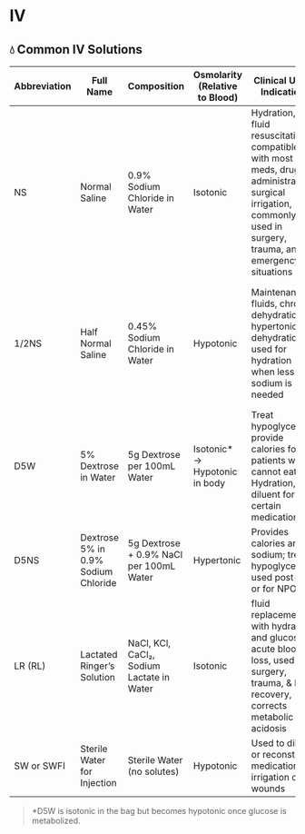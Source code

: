 # IV

## 💧 Common IV Solutions

| Abbreviation | Full Name                            | Composition                                  | Osmolarity (Relative to Blood) | Clinical Use / Indication                                   | Special Considerations |
|--------------|---------------------------------------|----------------------------------------------|-------------------------------|-------------------------------------------------------------|------------------------|
| NS           | Normal Saline                         | 0.9% Sodium Chloride in Water                | Isotonic                      | Hydration, fluid resuscitation, compatible with most meds, drug administration, surgical irrigation, commonly used in surgery, trauma, and emergency situations   | Can cause hyperchloremic acidosis with large volumes, not ideal for patients with conditions like heart failure due to sodium content |
| 1/2NS        | Half Normal Saline                    | 0.45% Sodium Chloride in Water               | Hypotonic                     | Maintenance fluids, chronic dehydration, hypertonic dehydration, used for hydration when less sodium is needed                  | Avoid in head trauma or hyponatremia, not suitable for resuscitation, caution in patietnts with liver disease as it can exacerbate fluid shifts |
| D5W          | 5% Dextrose in Water                  | 5g Dextrose per 100mL Water                  | Isotonic* → Hypotonic in body | Treat hypoglycemia, provide calories for patients who cannot eat, Hydration, diluent for certain medications | Avoid in diabetics; becomes hypotonic after metabolism, not a source of electrolytes |
| D5NS         | Dextrose 5% in 0.9% Sodium Chloride   | 5g Dextrose + 0.9% NaCl per 100mL Water       | Hypertonic                    | Provides calories and sodium; treat hypoglycemia, used post-op or for NPO pts   | Monitor for fluid overload; avoid in renal or cardiac pts |
| LR (RL)      | Lactated Ringer’s Solution            | NaCl, KCl, CaCl₂, Sodium Lactate in Water     | Isotonic                      | fluid replacement with hydration and glucose, acute blood loss, used in surgery, trauma, & burn recovery, corrects metabolic acidosis | Contains potassium—use cautiously in renal failure     |
| SW or SWFI   | Sterile Water for Injection           | Sterile Water (no solutes)                   | Hypotonic                     | Used to dilute or reconstitute medications, irrigation of wounds | NEVER give IV push—risk of hemolysis                  |

> *D5W is isotonic in the bag but becomes hypotonic once glucose is metabolized.
